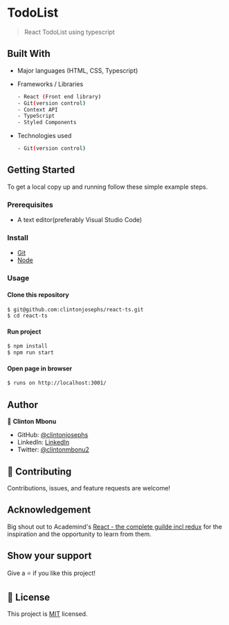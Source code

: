 # TodoList

>  React TodoList using typescript


## Built With

- Major languages (HTML, CSS, Typescript)

- Frameworks / Libraries
  ```bash
  - React (Front end library)
  - Git(version control)
  - Context API
  - TypeScript
  - Styled Components
  ```

- Technologies used 
  
  ``` bash
  - Git(version control)
  ```


## Getting Started

To get a local copy up and running follow these simple example steps.

### Prerequisites
 - A text editor(preferably Visual Studio Code)

### Install
  -  [Git](https://git-scm.com/downloads)
  -  [Node](https://nodejs.org/en/download/)

### Usage
#### Clone this repository

```bash
$ git@github.com:clintonjosephs/react-ts.git
$ cd react-ts
```
#### Run project

```bash
$ npm install
$ npm run start
```

#### Open page in browser
```bash
$ runs on http://localhost:3001/
```

## Author

👤 **Clinton Mbonu**

- GitHub: [@clintonjosephs](https://github.com/clintonjosephs)
- LinkedIn: [LinkedIn](https://linkedin.com/in/clinton-mbonu)
- Twitter: [@clintonmbonu2](https://twitter.com/clintonmbonu2)

## 🤝 Contributing

Contributions, issues, and feature requests are welcome!

## Acknowledgement
Big shout out to Academind's [React - the complete guilde incl redux](https://www.udemy.com/course/react-the-complete-guide-incl-redux/) for the inspiration and the opportunity to learn from them.

## Show your support

Give a ⭐️ if you like this project!

## 📝 License

This project is [MIT](https://opensource.org/licenses/MIT) licensed.